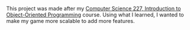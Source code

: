 This project was made after my [Computer Science 227, Introduction to Object-Oriented Programming](https://www.google.com/search?q=com+s+227&oq=com+s+227&gs_lcrp=EgZjaHJvbWUyCQgAEEUYORiABDIHCAEQABiABDINCAIQABiGAxiABBiKBTIKCAMQABiABBiiBDIKCAQQABiABBiiBDIKCAUQABiABBiiBKgCALACAA&sourceid=chrome&ie=UTF-8#:~:text=Introduction%20to%20Object%2DOriented%20Programming) course. Using what I learned, I wanted to make my game more scalable to add more features. 